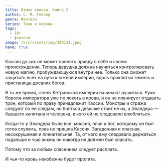 ```yaml
---
title: Взмах клинка. Книга 2
author: С. М. Гейзер
genre: Фэнтези
series: Тени и короны
tags:
  - 18+
  - фэнтези
image: /src/assets/img/389133.jpeg
have: true
---
```

Кассия до сих не может принять правду о себе и своем происхождении. Теперь девушка должна научиться контролировать новую магию, пробуждающуюся внутри нее. Только она сможет защитить всех на пути к южной империи, вдоль проклятых земель и пристанища древних богов.

В то же время, стены Кетранской империи начинают рушиться. Руки Короля-императора уже по локоть в крови, и он не планирует отдавать трон, который по праву принадлежит Кассии. Монстры и стража следуют по ее следам, но бояться девушке стоит не их, а Эландера — бывшего капитана и человека, в кого ей не следовало влюбляться.

Когда-то у Эландера было все: миссия, план и бог, которому он был готов служить, пока не пришла Кассия. Загадочная и опасная, несокрушимая и пленительная. Та, от кого ему следовало держаться подальше и чью жизнь он никогда не должен был спасать.

Потому что за любым спасением следует расплата.

И чья-то кровь неизбежно будет пролита.
